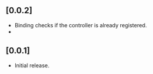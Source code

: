 ## [0.0.2]
- Binding checks if the controller is already registered.
- 
## [0.0.1]
- Initial release.